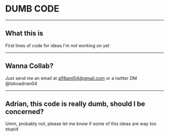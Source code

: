 # DUMB CODE

--------------------------------

## What this is
First lines of code for ideas I'm not working on yet

--------------------------------

## Wanna Collab?
Just send me an email at alf8aml04@gmail.com or a twitter DM @loboadrian04

--------------------------------

## Adrian, this code is really dumb, should I be concerned?
Umm, probably not, please let me know if some of this ideas are way too stupid
